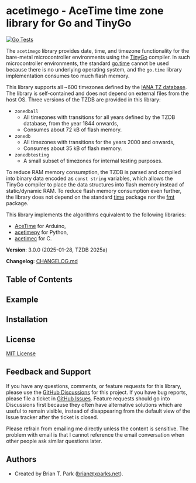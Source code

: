 # acetimego - AceTime time zone library for Go and TinyGo

[![Go Tests](https://github.com/bxparks/acetimego/actions/workflows/verify.yml/badge.svg)](https://github.com/bxparks/acetimego/actions/workflows/verify.yml)

The `acetimego` library provides date, time, and timezone functionality for the
bare-metal microcontroller environments using the
[TinyGo](https://github.com/tinygo-org/tinygo) compiler. In such microcontroller
environments, the standard [go.time](https://pkg.go.dev/time) cannot be used
because there is no underlying operating system, and the `go.time` library
implementation consumes too much flash memory.

This library supports all ~600 timezones defined by the [IANA TZ
database](https://github.com/eggert/tz). The library is self-contained and does
not depend on external files from the host OS. Three versions of the TZDB are
provided in this library:

* `zonedball`
    * All timezones with transitions for all years defined by the TZDB database,
      from the year 1844 onwards,
    * Consumes  about 72 kB of flash memory.
* `zonedb`
    * All timezones with transitions for the years 2000 and onwards,
    * Consumes about 35 kB of flash memory.
* `zonedbtesting`
    * A small subset of timezones for internal testing purposes.

To reduce RAM memory consumption, the TZDB is parsed and compiled into binary
data encoded as `const string` variables, which allows the TinyGo compiler to
place the data structures into flash memory instead of static/dynamic RAM. To
reduce flash memory consumption even further, the library does not depend on the
standard [time](https://pkg.go.dev/time) package nor the
[fmt](https://pkg.go.dev/fmt) package.

This library implements the algorithms equivalent to the following libraries:

* [AceTime](https://github.com/bxparks/AceTime) for Arduino,
* [acetimepy](https://github.com/bxparks/acetimepy) for Python,
* [acetimec](https://github.com/bxparks/acetimec) for C.

**Version**: 3.0.0 (2025-01-28, TZDB 2025a)

**Changelog**: [CHANGELOG.md](CHANGELOG.md)

## Table of Contents

<a name="Example"></a>
## Example

<a name="Installation"></a>
## Installation

<a name="License"></a>
## License

[MIT License](https://opensource.org/licenses/MIT)

<a name="FeedbackAndSupport"></a>
## Feedback and Support

If you have any questions, comments, or feature requests for this library,
please use the [GitHub
Discussions](https://github.com/bxparks/acetimego/discussions) for this project.
If you have bug reports, please file a ticket in [GitHub
Issues](https://github.com/bxparks/acetimego/issues). Feature requests should go
into Discussions first because they often have alternative solutions which are
useful to remain visible, instead of disappearing from the default view of the
Issue tracker after the ticket is closed.

Please refrain from emailing me directly unless the content is sensitive. The
problem with email is that I cannot reference the email conversation when other
people ask similar questions later.

<a name="Authors"></a>
## Authors

* Created by Brian T. Park (brian@xparks.net).
